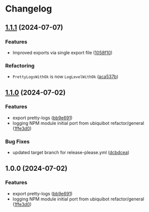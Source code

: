 # Changelog

## [1.1.1](https://github.com/ubiquity/ubiquibot-logger/compare/v1.0.0...v1.1.1) (2024-07-07)

### Features
    
- Improved exports via single export file ([1058f10](https://github.com/ubiquity/ubiquibot-logger/commit/1058f10e70256d5ea51f9ac50d3c2c65bd7c390b))

### Refactoring

- `PrettyLogsWithOk` is now `LogLevelWithOk` ([aca537b](https://github.com/ubiquity/ubiquibot-logger/commit/aca537b8457ef6a9a7e9064dc97b1929bf3f6e7d))

## [1.1.0](https://github.com/ubiquity/ubiquibot-logger/compare/v1.0.0...v1.1.0) (2024-07-02)

### Features

- export pretty-logs ([bb9e691](https://github.com/ubiquity/ubiquibot-logger/commit/bb9e691f85b7b52cd339d82e4f98fe409a801a7b))
- logging NPM module initial port from ubiquibot refactor/general ([1ffe3d0](https://github.com/ubiquity/ubiquibot-logger/commit/1ffe3d00060e77b9eee3a0258d8baba2e5991e77))

### Bug Fixes

- updated target branch for release-please.yml ([dcbdcea](https://github.com/ubiquity/ubiquibot-logger/commit/dcbdcea5a4e71de7072023c2caef432c7b984115))

## 1.0.0 (2024-07-02)

### Features

- export pretty-logs ([bb9e691](https://github.com/ubiquity/ubiquibot-logger/commit/bb9e691f85b7b52cd339d82e4f98fe409a801a7b))
- logging NPM module initial port from ubiquibot refactor/general ([1ffe3d0](https://github.com/ubiquity/ubiquibot-logger/commit/1ffe3d00060e77b9eee3a0258d8baba2e5991e77))
